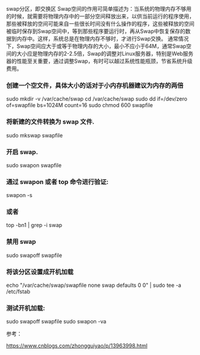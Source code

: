    swap分区，即交换区    Swap空间的作用可简单描述为：当系统的物理内存不够用的时候，就需要将物理内存中的一部分空间释放出来，以供当前运行的程序使用，那些被释放的空间可能来自一些很长时间没有什么操作的程序，这些被释放的空间被临时保存到Swap空间中，等到那些程序要运行时，再从Swap中恢复保存的数据到内存中。这样，系统总是在物理内存不够时，才进行Swap交换。     通常情况下，Swap空间应大于或等于物理内存的大小，最小不应小于64M，通常Swap空间的大小应是物理内存的2-2.5倍，Swap的调整对Linux服务器，特别是Web服务器的性能至关重要，通过调整Swap，有时可以越过系统性能瓶颈，节省系统升级费用。



### 创建一个空文件，具体大小的话对于小内存机器建议为内存的两倍
sudo mkdir -v /var/cache/swap
cd /var/cache/swap
sudo dd if=/dev/zero of=swapfile bs=1024M count=16
sudo chmod 600 swapfile

### 将新建的文件转换为 swap 文件.
sudo mkswap swapfile

### 开启 swap.
sudo swapon swapfile

### 通过 swapon 或者 top 命令进行验证:
swapon -s
### 或者
top -bn1 | grep -i swap



### 禁用 swap 

sudo swapoff swapfile

### 将该分区设置成开机加载
echo "/var/cache/swap/swapfile none swap defaults 0 0" | sudo tee -a /etc/fstab

### 测试开机加载:
sudo swapoff swapfile
sudo swapon -va

参考：

https://www.cnblogs.com/zhongguiyao/p/13963998.html